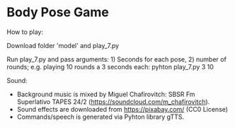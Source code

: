 # Body Pose Game
How to play:

Download folder 'model' and  play_7.py

Run play_7.py and pass arguments: 1) Seconds for each pose, 2) number of rounds; e.g. playing 10 rounds a 3 seconds each: pyhton play_7.py 3 10

Sound:
- Background music is mixed by Miguel Chafirovitch: SBSR Fm Superlativo TAPES 24/2 (https://soundcloud.com/m_chafirovitch).
- Sound effects are downloaded from https://pixabay.com/ (CC0 License)
- Commands/speech is generated via Pyhton library gTTS.
